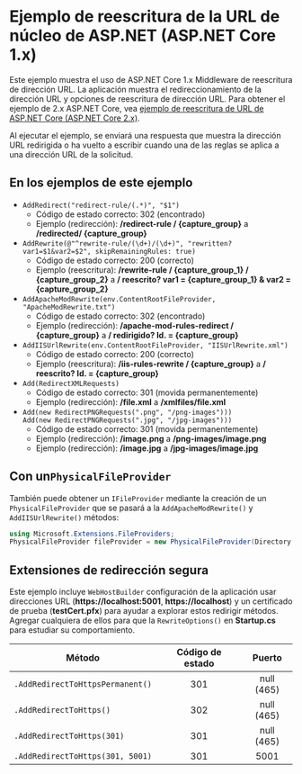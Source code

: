 # <a name="aspnet-core-url-rewriting-sample-aspnet-core-1x"></a>Ejemplo de reescritura de la URL de núcleo de ASP.NET (ASP.NET Core 1.x)

Este ejemplo muestra el uso de ASP.NET Core 1.x Middleware de reescritura de dirección URL. La aplicación muestra el redireccionamiento de la dirección URL y opciones de reescritura de dirección URL. Para obtener el ejemplo de 2.x ASP.NET Core, vea [ejemplo de reescritura de URL de ASP.NET Core (ASP.NET Core 2.x)](https://github.com/aspnet/Docs/tree/master/aspnetcore/fundamentals/url-rewriting/samples/2.x).

Al ejecutar el ejemplo, se enviará una respuesta que muestra la dirección URL redirigida o ha vuelto a escribir cuando una de las reglas se aplica a una dirección URL de la solicitud.

## <a name="examples-in-this-sample"></a>En los ejemplos de este ejemplo

* `AddRedirect("redirect-rule/(.*)", "$1")`
  - Código de estado correcto: 302 (encontrado)
  - Ejemplo (redirección): **/redirect-rule / {capture_group}** a **/redirected/ {capture_group}**
* `AddRewrite(@"^rewrite-rule/(\d+)/(\d+)", "rewritten?var1=$1&var2=$2", skipRemainingRules: true)`
  - Código de estado correcto: 200 (correcto)
  - Ejemplo (reescritura): **/rewrite-rule / {capture_group_1} / {capture_group_2}** a **/ reescrito? var1 = {capture_group_1} & var2 = {capture_group_2}**
* `AddApacheModRewrite(env.ContentRootFileProvider, "ApacheModRewrite.txt")`
  - Código de estado correcto: 302 (encontrado)
  - Ejemplo (redirección): **/apache-mod-rules-redirect / {capture_group}** a **/ redirigido? Id. = {capture_group}**
* `AddIISUrlRewrite(env.ContentRootFileProvider, "IISUrlRewrite.xml")`
  - Código de estado correcto: 200 (correcto)
  - Ejemplo (reescritura): **/iis-rules-rewrite / {capture_group}** a **/ reescrito? Id. = {capture_group}**
* `Add(RedirectXMLRequests)`
  - Código de estado correcto: 301 (movida permanentemente)
  - Ejemplo (redirección): **/file.xml** a **/xmlfiles/file.xml**
* `Add(new RedirectPNGRequests(".png", "/png-images")))`<br>`Add(new RedirectPNGRequests(".jpg", "/jpg-images")))`
  - Código de estado correcto: 301 (movida permanentemente)
  - Ejemplo (redirección): **/image.png** a **/png-images/image.png**
  - Ejemplo (redirección): **/image.jpg** a **/jpg-images/image.jpg**

## <a name="using-a-physicalfileprovider"></a>Con un`PhysicalFileProvider`
También puede obtener un `IFileProvider` mediante la creación de un `PhysicalFileProvider` que se pasará a la `AddApacheModRewrite()` y `AddIISUrlRewrite()` métodos:
```csharp
using Microsoft.Extensions.FileProviders;
PhysicalFileProvider fileProvider = new PhysicalFileProvider(Directory.GetCurrentDirectory());
```
## <a name="secure-redirection-extensions"></a>Extensiones de redirección segura
Este ejemplo incluye `WebHostBuilder` configuración de la aplicación usar direcciones URL (**https://localhost:5001**, **https://localhost**) y un certificado de prueba (**testCert.pfx**) para ayudar a explorar estos redirigir métodos. Agregar cualquiera de ellos para que la `RewriteOptions()` en **Startup.cs** para estudiar su comportamiento.

Método | Código de estado | Puerto
--- | :---: | :---:
`.AddRedirectToHttpsPermanent()` | 301 | null (465)
`.AddRedirectToHttps()` | 302 | null (465)
`.AddRedirectToHttps(301)` | 301 | null (465)
`.AddRedirectToHttps(301, 5001)` | 301 | 5001
